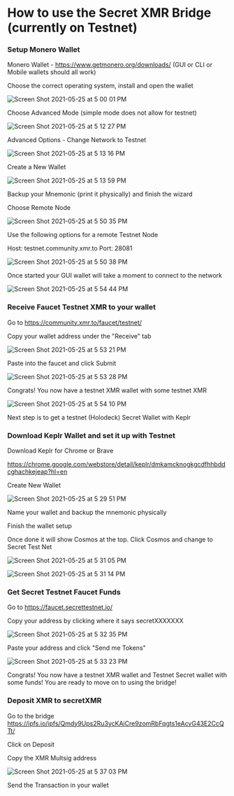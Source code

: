 # How to use the Secret XMR Bridge (currently on Testnet)

### Setup Monero Wallet

Monero Wallet - https://www.getmonero.org/downloads/ (GUI or CLI or Mobile wallets should all work)

Choose the correct operating system, install and open the wallet 

![Screen Shot 2021-05-25 at 5 00 01 PM](https://user-images.githubusercontent.com/75910977/119583067-a6fa1880-bd7a-11eb-8f2c-7d1fa104433b.png)

Choose Advanced Mode (simple mode does not allow for testnet)

![Screen Shot 2021-05-25 at 5 12 27 PM](https://user-images.githubusercontent.com/75910977/119583906-731ff280-bd7c-11eb-9ea9-e289a3907676.png)

Advanced Options - Change Network to Testnet

![Screen Shot 2021-05-25 at 5 13 16 PM](https://user-images.githubusercontent.com/75910977/119583975-93e84800-bd7c-11eb-91d3-240fad7448fb.png)


Create a New Wallet

![Screen Shot 2021-05-25 at 5 13 59 PM](https://user-images.githubusercontent.com/75910977/119584003-a5c9eb00-bd7c-11eb-91bd-fce21d64e0e0.png)


Backup your Mnemonic (print it physically) and finish the wizard

Choose Remote Node

![Screen Shot 2021-05-25 at 5 50 35 PM](https://user-images.githubusercontent.com/75910977/119586587-deb88e80-bd81-11eb-9e2e-86a256e0ed22.png)

Use the following options for a remote Testnet Node

Host: testnet.community.xmr.to
Port: 28081


![Screen Shot 2021-05-25 at 5 50 38 PM](https://user-images.githubusercontent.com/75910977/119586597-e415d900-bd81-11eb-9f17-4a531a38c07f.png)


Once started your GUI wallet will take a moment to connect to the network

![Screen Shot 2021-05-25 at 5 54 44 PM](https://user-images.githubusercontent.com/75910977/119586852-52f33200-bd82-11eb-8cfc-5a26da4baf6b.png)

### Receive Faucet Testnet XMR to your wallet

Go to https://community.xmr.to/faucet/testnet/

Copy your wallet address under the "Receive" tab

![Screen Shot 2021-05-25 at 5 53 21 PM](https://user-images.githubusercontent.com/75910977/119586770-2dfebf00-bd82-11eb-8b4c-20530ba38648.png)

Paste into the faucet and click Submit

![Screen Shot 2021-05-25 at 5 53 28 PM](https://user-images.githubusercontent.com/75910977/119586777-31924600-bd82-11eb-860e-9c8b780e2026.png)

Congrats! You now have a testnet XMR wallet with some testnet XMR

![Screen Shot 2021-05-25 at 5 54 10 PM](https://user-images.githubusercontent.com/75910977/119586797-3820bd80-bd82-11eb-8b4c-6b365bab66fb.png)


Next step is to get a testnet (Holodeck) Secret Wallet with Keplr

### Download Keplr Wallet and set it up with Testnet

Download Keplr for Chrome or Brave

https://chrome.google.com/webstore/detail/keplr/dmkamcknogkgcdfhhbddcghachkejeap?hl=en

Create New Wallet

![Screen Shot 2021-05-25 at 5 29 51 PM](https://user-images.githubusercontent.com/75910977/119585105-db6fd380-bd7e-11eb-9954-cc960ef62832.png)

Name your wallet and backup the mnemonic physically

Finish the wallet setup

Once done it will show Cosmos at the top. Click Cosmos and change to Secret Test Net

![Screen Shot 2021-05-25 at 5 31 05 PM](https://user-images.githubusercontent.com/75910977/119585206-107c2600-bd7f-11eb-83aa-89de9b78573f.png)

![Screen Shot 2021-05-25 at 5 31 14 PM](https://user-images.githubusercontent.com/75910977/119585211-12de8000-bd7f-11eb-99c5-170c4936b33f.png)

### Get Secret Testnet Faucet Funds

Go to https://faucet.secrettestnet.io/

Copy your address by clicking where it says secretXXXXXXX

![Screen Shot 2021-05-25 at 5 32 35 PM](https://user-images.githubusercontent.com/75910977/119585285-415c5b00-bd7f-11eb-820a-894fbdabaad0.png)

Paste your address and click "Send me Tokens"

![Screen Shot 2021-05-25 at 5 33 23 PM](https://user-images.githubusercontent.com/75910977/119585338-5a650c00-bd7f-11eb-872f-c0582a4522cf.png)

Congrats! You now have a testnet XMR wallet and Testnet Secret wallet with some funds! You are ready to move on to using the bridge!

### Deposit XMR to secretXMR

Go to the bridge https://ipfs.io/ipfs/Qmdy9Ups2Ru3ycKAiCre9zomRbFqgts1eAcvG43E2CcQTt/

Click on Deposit

Copy the XMR Multsig address 

![Screen Shot 2021-05-25 at 5 37 03 PM](https://user-images.githubusercontent.com/75910977/119585648-f131c880-bd7f-11eb-9d3b-a12f174d1659.png)

Send the Transaction in your wallet




